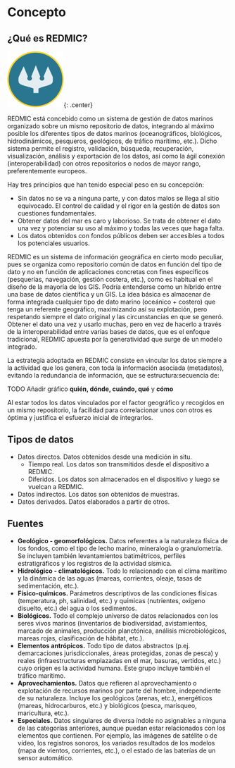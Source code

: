 # Concepto
## ¿Qué es REDMIC?
![](images/redmic-logo.png){: .center}

REDMIC está concebido como un sistema de gestión de datos marinos organizado sobre un mismo repositorio de datos, integrando al máximo posible los diferentes tipos de datos marinos (oceanográficos, biológicos, hidrodinámicos, pesqueros, geológicos, de tráfico marítimo, etc.). Dicho sistema permite el registro, validación, búsqueda, recuperación, visualización, análisis y exportación de los datos, así como la ágil conexión (interoperabilidad) con otros repositorios o nodos de mayor rango, preferentemente europeos.

Hay tres principios que han tenido especial peso en su concepción:

* Sin datos no se va a ninguna parte, y con datos malos se llega al sitio equivocado. El control de calidad y el rigor en la gestión de datos son cuestiones fundamentales.
* Obtener datos del mar es caro y laborioso. Se trata de obtener el dato una vez y potenciar su uso al máximo y todas las veces que haga falta.
* Los datos obtenidos con fondos públicos deben ser accesibles a todos los potenciales usuarios.

REDMIC es un sistema de información geográfica en cierto modo peculiar, pues se organiza como repositorio común de datos en función del tipo de dato y no en función de aplicaciones concretas con fines específicos (pesquerías, navegación, gestión costera, etc.), como es habitual en el diseño de la mayoría de los GIS. Podría entenderse como un híbrido entre una base de datos científica y un GIS. La idea básica es almacenar de forma integrada cualquier tipo de dato marino (oceánico + costero) que tenga un referente geográfico, maximizando así su explotación, pero respetando siempre el dato original y las circunstancias en que se generó. Obtener el dato una vez y usarlo muchas, pero en vez de hacerlo a través de la interoperabilidad entre varias bases de datos, que es el enfoque tradicional, REDMIC apuesta por la generatividad que surge de un modelo integrado.

La estrategia adoptada en REDMIC consiste en vincular los datos siempre a la actividad que los genera, con toda la información asociada (metadatos), evitando la redundancia de información, que se estructura:secuencia de:


TODO Añadir gráfico **quién, dónde, cuándo, qué** y **cómo**

Al estar todos los datos vinculados por el factor geográfico y recogidos en un mismo repositorio, la facilidad para correlacionar unos con otros es óptima y justifica el esfuerzo inicial de integrarlos.

## Tipos de datos

* Datos directos. Datos obtenidos desde una medición in situ.
    * Tiempo real. Los datos son transmitidos desde el dispositivo a REDMIC.
    * Diferidos. Los datos son almacenados en el dispositivo y luego se vuelcan a REDMIC.
* Datos indirectos. Los datos son obtenidos de muestras.
* Datos derivados. Datos elaborados a partir de otros.


## Fuentes
* **Geológico - geomorfológicos.** Datos referentes a la naturaleza física de los fondos, como el tipo de lecho marino, mineralogía o granulometría. Se incluyen también levantamientos batimétricos, perfiles estratigráficos y los registros de la actividad sísmica.
* **Hidrológico - climatológicos.** Todo lo relacionado con el clima marítimo y la dinámica de las aguas (mareas, corrientes, oleaje, tasas de sedimentación, etc.).
* **Físico-químicos.** Parámetros descriptivos de las condiciones físicas (temperatura, ph, salinidad, etc.) y químicas (nutrientes, oxígeno disuelto, etc.) del agua o los sedimentos.
* **Biológicos.** Todo el complejo universo de datos relacionados con los seres vivos marinos (inventarios de biodiversidad, avistamientos, marcado de animales, producción planctónica, análisis microbiológicos, mareas rojas, clasificación de hábitat, etc.).
* **Elementos antrópicos.** Todo tipo de datos abstractos (p.ej. demarcaciones jurisdiccionales, áreas protegidas, zonas de pesca) y reales (infraestructuras emplazadas en el mar, basuras, vertidos, etc.) cuyo origen es la actividad humana. Este grupo incluye también el tráfico marítimo.
* **Aprovechamientos.** Datos que refieren al aprovechamiento o explotación de recursos marinos por parte del hombre, independiente de su naturaleza. Incluye los geológicos (arenas, etc.), energéticos (mareas, hidrocarburos, etc.) y biológicos (pesca, marisqueo, maricultura, etc.).
* **Especiales.** Datos singulares de diversa índole no asignables a ninguna de las categorías anteriores, aunque puedan estar relacionados con los elementos que contienen. Por ejemplo, las imágenes de satélite o de vídeo, los registros sonoros, los variados resultados de los modelos (mapa de vientos, corrientes, etc.), o el estado de las baterías de un sensor automático.


